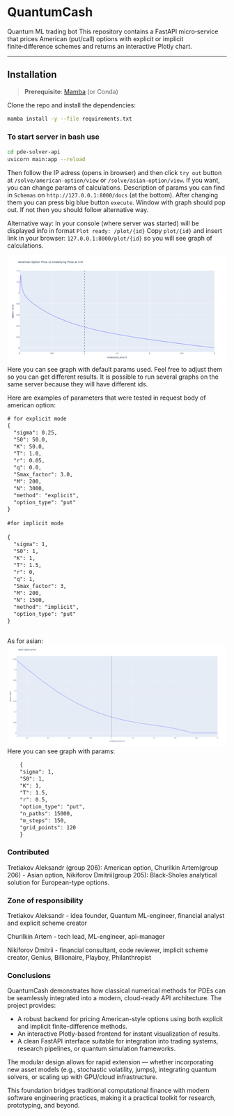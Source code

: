 # QuantumCash
Quantum ML trading bot
This repository contains a FastAPI micro‑service that prices American (put/call) options with explicit or implicit finite‑difference schemes and returns an interactive Plotly chart.

---
## Installation

> **Prerequisite**: [Mamba](https://mamba.readthedocs.io/) (or Conda) 

Clone the repo and install the dependencies:

```bash
mamba install -y --file requirements.txt
```
### To start server in bash use
```bash
cd pde-solver-api
uvicorn main:app --reload
```

Then follow the IP adress (opens in browser) and then click ```try out``` button at ```/solve/american-option/view``` or ```/solve/asian-option/view```. If you want, you can change params of calculations. Description of params you can find in ```Schemas``` on ```http://127.0.0.1:8000/docs``` (at the bottom). After changing them you can press big blue button ```execute```. Window with graph should pop out. If not then you should follow alternative way.

Alternative way: In your console (where server was started) will be displayed info in format ```Plot ready: /plot/{id}``` Copy ```plot/{id}``` and insert link in your browser: ```127.0.0.1:8000/plot/{id}``` so you will see graph of calculations.

![plot](pde-solver-api/american.png?raw=true)
Here you can see graph with default params used. Feel free to adjust them so you can get different results. It is possible to run several graphs on the same server because they will have different ids.

Here are examples of parameters that were tested in request body of american option:
```
# for explicit mode
{
  "sigma": 0.25,
  "S0": 50.0,
  "K": 50.0,
  "T": 1.0,
  "r": 0.05,
  "q": 0.0,
  "Smax_factor": 3.0,
  "M": 200,
  "N": 3000,
  "method": "explicit",
  "option_type": "put"
}

#for implicit mode

{
  "sigma": 1,
  "S0": 1,
  "K": 1,
  "T": 1.5,
  "r": 0,
  "q": 1,
  "Smax_factor": 3,
  "M": 200,
  "N": 1500,
  "method": "implicit",
  "option_type": "put"
}


```

As for asian:
![plot](pde-solver-api/asian.png?raw=true)
Here you can see graph with params:

```
    {
    "sigma": 1,
    "S0": 1,
    "K": 1,
    "T": 1.5,
    "r": 0.5,
    "option_type": "put",
    "n_paths": 15000,
    "m_steps": 150,
    "grid_points": 120
    }
```

### Contributed

Tretiakov Aleksandr (group 206): American option, Churilkin Artem(group 206) - Asian option, Nikiforov Dmitrii(group 205): Black-Sholes analytical solution for European-type options.

### Zone of responsibility

Tretiakov Aleksandr - idea founder, Quantum ML-engineer, financial analyst and explicit scheme creator

Churilkin Artem - tech lead, ML-engineer, api-manager  

Nikiforov Dmitrii - financial consultant, code reviewer, implicit scheme creator, Genius, Billionaire, Playboy, Philanthropist

### Conclusions

QuantumCash demonstrates how classical numerical methods for PDEs can be seamlessly integrated into a modern, cloud-ready API architecture. The project provides:

- A robust backend for pricing American-style options using both explicit and implicit finite-difference methods.
- An interactive Plotly-based frontend for instant visualization of results.
- A clean FastAPI interface suitable for integration into trading systems, research pipelines, or quantum simulation frameworks.

The modular design allows for rapid extension — whether incorporating new asset models (e.g., stochastic volatility, jumps), integrating quantum solvers, or scaling up with GPU/cloud infrastructure.

This foundation bridges traditional computational finance with modern software engineering practices, making it a practical toolkit for research, prototyping, and beyond.
